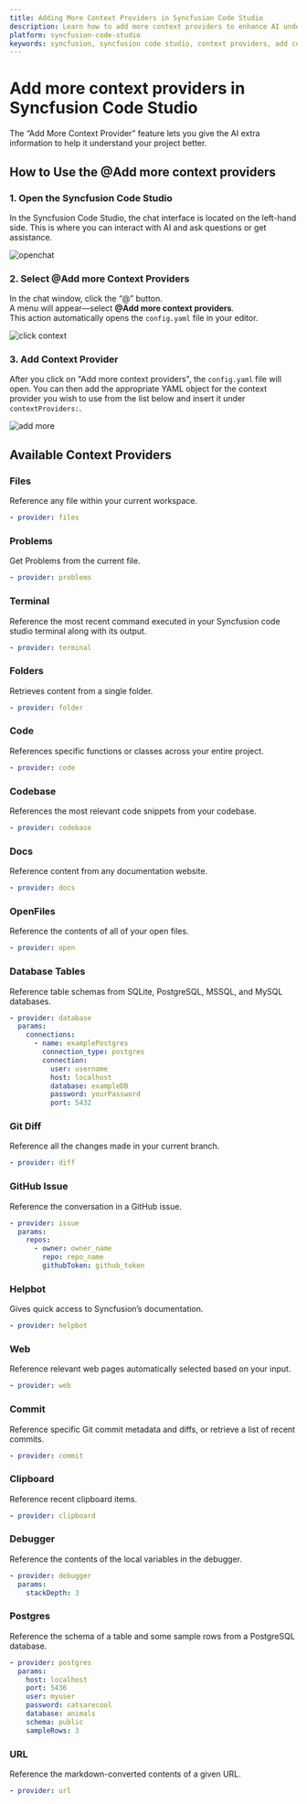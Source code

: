 ```yaml
---
title: Adding More Context Providers in Syncfusion Code Studio
description: Learn how to add more context providers to enhance AI understanding of your project in Syncfusion Code Studio by editing the config.yaml file.
platform: syncfusion-code-studio
keywords: syncfusion, syncfusion code studio, context providers, add context, config.yaml, ai, developer-tools, productivity
---
```

 
# Add more context providers in Syncfusion Code Studio
 
The “Add More Context Provider” feature lets you give the AI extra information to help it understand your project better.
 
## How to Use the @Add more context providers
 
### 1. Open the Syncfusion Code Studio
 
In the Syncfusion Code Studio, the chat interface is located on the left-hand side. This is where you can interact with AI and ask questions or get assistance.

<img src="../../feature-images/open_chat.png" alt="openchat" />
 
### 2. Select @Add more Context Providers
 
In the chat window, click the “@” button.  
A menu will appear—select **@Add more context providers**.  
This action automatically opens the `config.yaml` file in your editor.

<img src="../../feature-images/clickcontext.png" alt="click context" />
 
### 3. Add Context Provider
 
After you click on "Add more context providers", the `config.yaml` file will open. You can then add the appropriate YAML object for the context provider you wish to use from the list below and insert it under `contextProviders:`.
 
<img src="../../feature-images/addmore.png" alt="add more" />

## Available Context Providers
 
### Files  
Reference any file within your current workspace.  
```yaml
- provider: files
```
### Problems
Get Problems from the current file.
```yaml
- provider: problems
```

### Terminal
Reference the most recent command executed in your Syncfusion code studio terminal along with its output.
```yaml
- provider: terminal
```

### Folders
Retrieves content from a single folder.
```yaml
- provider: folder
```

### Code
References specific functions or classes across your entire project.
```yaml 
- provider: code
```

### Codebase
References the most relevant code snippets from your codebase.
```yaml 
- provider: codebase
```

### Docs
Reference content from any documentation website.
```yaml 
- provider: docs
```

### OpenFiles
Reference the contents of all of your open files.
```yaml
- provider: open
```

### Database Tables
Reference table schemas from SQLite, PostgreSQL, MSSQL, and MySQL databases.
```yaml
- provider: database
  params:
    connections:
      - name: examplePostgres
        connection_type: postgres
        connection:
          user: username
          host: localhost
          database: exampleDB
          password: yourPassword
          port: 5432
```

### Git Diff
Reference all the changes made in your current branch.
```yaml 
- provider: diff
```
### GitHub Issue
Reference the conversation in a GitHub issue.
```yaml
- provider: issue
  params:
    repos:
      - owner: owner_name
        repo: repo_name
        githubToken: github_token
```

### Helpbot
Gives quick access to Syncfusion’s documentation.
```yaml 
- provider: helpbot
```

### Web
Reference relevant web pages automatically selected based on your input.
```yaml
- provider: web
```

### Commit
Reference specific Git commit metadata and diffs, or retrieve a list of recent commits.
```yaml
- provider: commit
```

### Clipboard
Reference recent clipboard items.
```yaml
- provider: clipboard
```

### Debugger  
Reference the contents of the local variables in the debugger.  
```yaml
- provider: debugger
  params:
    stackDepth: 3
```

### Postgres  
Reference the schema of a table and some sample rows from a PostgreSQL database.  
```yaml
- provider: postgres
  params:
    host: localhost
    port: 5436
    user: myuser
    password: catsarecool
    database: animals
    schema: public
    sampleRows: 3
```

### URL  
Reference the markdown-converted contents of a given URL.  
```yaml
- provider: url
```